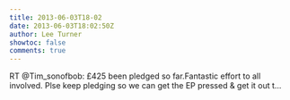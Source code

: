 ```yaml
---
title: 2013-06-03T18-02
date: 2013-06-03T18:02:50Z
author: Lee Turner
showtoc: false
comments: true
---
```


RT @Tim_sonofbob: £425 been pledged so far.Fantastic effort to all involved. Plse keep pledging so we can get the EP pressed &amp; get it out t…

